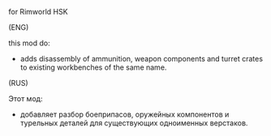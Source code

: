 for Rimworld HSK

(ENG)

this mod do:
- adds disassembly of ammunition, weapon components and turret crates to existing workbenches of the same name.

(RUS)

Этот мод:
- добавляет разбор боеприпасов, оружейных компонентов и турельных деталей для существующих одноименных верстаков.
